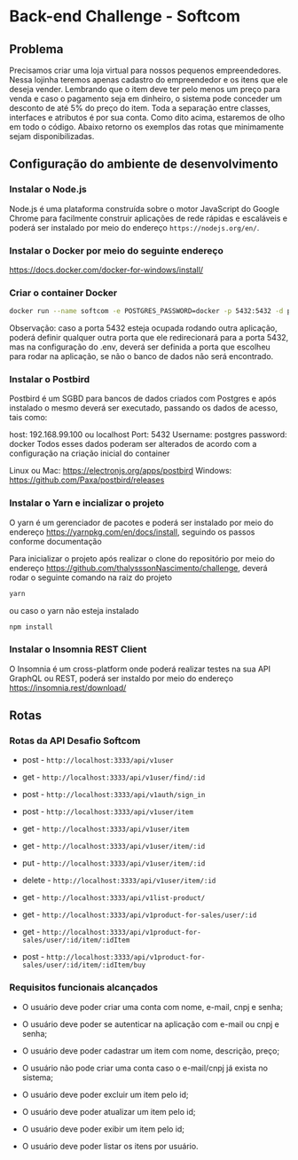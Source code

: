 # Back-end Challenge - Softcom

## Problema

Precisamos criar uma loja virtual para nossos pequenos empreendedores. Nessa lojinha teremos apenas cadastro do empreendedor e os itens que ele deseja vender. Lembrando que o item deve ter pelo menos um preço para venda e caso o pagamento seja em dinheiro, o sistema pode conceder um desconto de até 5% do preço do item.
Toda a separação entre classes, interfaces e atributos é por sua conta. Como dito acima, estaremos de olho em todo o código.
Abaixo retorno os exemplos das rotas que minimamente sejam disponibilizadas.

## Configuração do ambiente de desenvolvimento

### Instalar o Node.js

Node.js é uma plataforma construída sobre o motor JavaScript do Google Chrome para facilmente construir aplicações de rede rápidas e escaláveis e poderá ser instalado por meio do endereço `https://nodejs.org/en/`.

### Instalar o Docker por meio do seguinte endereço

https://docs.docker.com/docker-for-windows/install/

### Criar o container Docker

```bash
docker run --name softcom -e POSTGRES_PASSWORD=docker -p 5432:5432 -d postgres:11
```

Observação: caso a porta 5432 esteja ocupada rodando outra aplicação, poderá definir qualquer outra porta que ele redirecionará para a porta 5432, mas na configuração do .env, deverá ser definida a porta que escolheu para rodar na aplicação, se não o banco de dados não será encontrado.

### Instalar o Postbird

Postbird é um SGBD para bancos de dados criados com Postgres e após instalado o mesmo deverá ser executado, passando os dados de acesso, tais como:

host: 192.168.99.100 ou localhost
Port: 5432
Username: postgres
password:  docker
Todos esses dados poderam ser alterados de acordo com a configuração na criação inicial do container

Linux ou Mac: https://electronjs.org/apps/postbird
Windows: https://github.com/Paxa/postbird/releases

### Instalar o Yarn e incializar o projeto

O yarn é um gerenciador de pacotes e poderá ser instalado por meio do endereço
https://yarnpkg.com/en/docs/install, seguindo os passos conforme documentação

Para inicializar o projeto após realizar o clone do repositório por meio do endereço
https://github.com/thalysssonNascimento/challenge, deverá rodar o seguinte comando
na raiz do projeto

```bash
yarn
```

ou caso o yarn não esteja instalado

```bash
npm install
```

### Instalar o Insomnia REST Client

O Insomnia é um cross-platform onde poderá realizar testes na sua API GraphQL ou REST, poderá ser instaldo
por meio do endereço https://insomnia.rest/download/

## Rotas

### Rotas da API Desafio Softcom

 * post - `http://localhost:3333/api/v1user`
 * get -  `http://localhost:3333/api/v1user/find/:id`
 * post - `http://localhost:3333/api/v1auth/sign_in`

 * post -   `http://localhost:3333/api/v1user/item`
 * get -    `http://localhost:3333/api/v1user/item`
 * get -    `http://localhost:3333/api/v1user/item/:id`
 * put -    `http://localhost:3333/api/v1user/item/:id`
 * delete - `http://localhost:3333/api/v1user/item/:id`

 * get -  `http://localhost:3333/api/v1list-product/`
 * get -  `http://localhost:3333/api/v1product-for-sales/user/:id`
 * get -  `http://localhost:3333/api/v1product-for-sales/user/:id/item/:idItem`
 * post - `http://localhost:3333/api/v1product-for-sales/user/:id/item/:idItem/buy`

### Requisitos funcionais alcançados

   + O usuário deve poder criar uma conta com nome, e-mail, cnpj e senha;
    
   + O usuário deve poder se autenticar na aplicação com e-mail ou cnpj e senha;
    
   + O usuário deve poder cadastrar um item com nome, descrição, preço;
    
   + O usuário não pode criar uma conta caso o e-mail/cnpj já exista no sistema;
    
   + O usuário deve poder excluir um item pelo id;
    
   + O usuário deve poder atualizar um item pelo id;
    
   + O usuário deve poder exibir um item pelo id;
    
   + O usuário deve poder listar os itens por usuário.
